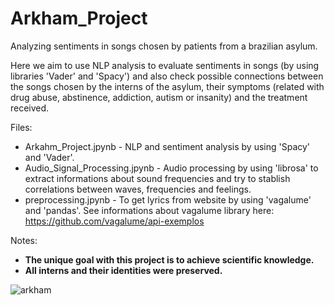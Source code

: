 # Arkham_Project
Analyzing sentiments in songs chosen by patients from a brazilian asylum. 

Here we aim to use NLP analysis to evaluate sentiments in songs (by using libraries 'Vader' and 'Spacy') and also check possible connections between the songs chosen by the interns of the asylum, their symptoms (related with drug abuse, abstinence, addiction,  autism or insanity) and the treatment received.  

Files: 

* Arkahm_Project.jpynb - NLP and sentiment analysis by using 'Spacy' and 'Vader'.
* Audio_Signal_Processing.jpynb - Audio processing by using 'librosa' to extract informations about sound frequencies and try to stablish correlations between waves, frequencies and feelings.
* preprocessing.jpynb - To get lyrics from website by using 'vagalume' and 'pandas'.  See informations about vagalume library here: https://github.com/vagalume/api-exemplos

Notes: 

* **The unique goal with this project is to achieve scientific knowledge.**
* **All interns and their identities were preserved.**


![arkham](https://github.com/Danilosauro/Arkham_Project/assets/97618452/7bd526a8-51be-46d4-b5ae-b111f0376547)

